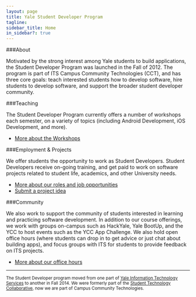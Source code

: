 ```yaml
---
layout: page
title: Yale Student Developer Program
tagline:
sidebar_title: Home
in_sidebar?: true
---
```


###About

Motivated by the strong interest among Yale students to build applications, the
Student Developer Program was launched in the Fall of 2012. The program is part
of ITS Campus Community Technologies (CCT), and has three core goals: teach
interested students how to develop software, hire students to develop software,
and support the broader student developer community.

###Teaching

The Student Developer Program currently offers a number of workshops each semester,
on a variety of topics (including Android Development, iOS Development, and more).

- [More about the Workshops](courses.html)

###Employment & Projects

We offer students the opportunity to work as Student Developers. Student
Developers receive on-going training, and get paid to work on software projects
related to student life, academics, and other University needs.

- [More about our roles and job opportunities](/jobs/index.html)
- [Submit a project idea](http://its.yale.edu/centers/student-technology-collaborative/student-developer-projects-and-project-proposals)

###Community

We also work to support the community of students interested in learning and
practicing software development. In addition to our course offerings, we work
with groups on-campus such as HackYale, Yale BootUp, and the YCC to host events
such as the YCC App Challenge. We also hold open office hours (where students
can drop in to get advice or just chat about building apps), and focus groups
with ITS for students to provide feedback on ITS projects.

- [More about our office hours](contact.html)

-----

<small>The Student Developer program moved from one part of
[Yale Information Technology Services](http://its.yale.edu/) to another in Fall
2014. We were formerly part of the [Student Technology Collaborative](http://www.yale.edu/stc), now we are
part of Campus Community Technologies.</small>

